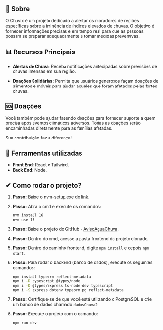 ## 🚨 Sobre

O Chuvix é um projeto dedicado a alertar os moradores de regiões específicas sobre a iminência de índices elevados de chuvas. O objetivo é fornecer informações precisas e em tempo real para que as pessoas possam se preparar adequadamente e tomar medidas preventivas.

## 📊 Recursos Principais

- **Alertas de Chuva:** Receba notificações antecipadas sobre previsões de chuvas intensas em sua região.
  
- **Doações Solidárias:** Permita que usuários generosos façam doações de alimentos e móveis para ajudar aqueles que foram afetados pelas fortes chuvas.

## 🆘 Doações 

Você também pode ajudar fazendo doações para fornecer suporte a quem precisa após eventos climáticos adversos. Todas as doações serão encaminhadas diretamente para as famílias afetadas.

Sua contribuição faz a diferença!

## 🔨 Ferramentas utilizadas

- **Front End:** React e Tailwind.
- **Back End:** Node.

## ✔ Como rodar o projeto?

1. **Passo:** Baixe o nvm-setup.exe do [link](https://github.com/coreybutler/nvm-windows/releases).

2. **Passo:** Abra o cmd e execute os comandos:
    ```bash
    nvm install 16
    nvm use 16
    ```

3. **Passo:** Baixe o projeto do GitHub - [AvisoAguaChuva](https://github.com/GMLF/AvisoAguaChuva/tree/main).

4. **Passo:** Dentro do cmd, acesse a pasta frontend do projeto clonado.

5. **Passo:** Dentro do caminho frontend, digite `npm install` e depois `npm start`.

6. **Passo:** Para rodar o backend (banco de dados), execute os seguintes comandos:
    ```bash
    npm install typeorm reflect-metadata
    npm i -D typescript @types/node
    npm i -D @types/express ts-node-dev typescript
    npm i -S express dotenv typeorm pg reflect-metadata
    ```

7. **Passo:** Certifique-se de que você está utilizando o PostgreSQL e crie um banco de dados chamado `dadosChuva2`.

8. **Passo:** Execute o projeto com o comando:
    ```bash
    npm run dev
    ```
